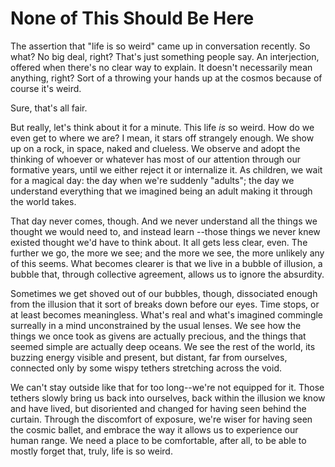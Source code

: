 # None of This Should Be Here

The assertion that "life is so weird" came up in conversation recently. So
what? No big deal, right? That's just something people say. An interjection,
offered when there's no clear way to explain. It doesn't necessarily mean
anything, right? Sort of a throwing your hands up at the cosmos because of
course it's weird. 

Sure, that's all fair.

But really, let's think about it for a minute. This life _is_ so weird. How do
we even get to where we are? I mean, it stars off strangely enough. We show up
on a rock, in space, naked and clueless. We observe and adopt the thinking of
whoever or whatever has most of our attention through our formative years,
until we either reject it or internalize it. As children, we wait for a magical
day: the day when we're suddenly "adults"; the day we understand everything
that we imagined being an adult making it through the world takes.

That day never comes, though. And we never understand all the things we thought
we would need to, and instead learn --those things we never knew existed
thought we'd have to think about. It all gets less clear, even. The further we
go, the more we see; and the more we see, the more unlikely any of this seems.
What becomes clearer is that we live in a bubble of illusion, a bubble that,
through collective agreement, allows us to ignore the absurdity.

Sometimes we get shoved out of our bubbles, though, dissociated enough from the
illusion that it sort of breaks down before our eyes. Time stops, or at least
becomes meaningless. What's real and what's imagined commingle surreally in a
mind unconstrained by the usual lenses. We see how the things we once took as
givens are actually precious, and the things that seemed simple are actually
deep oceans. We see the rest of the world, its buzzing energy visible and
present, but distant, far from ourselves, connected only by some wispy tethers
stretching across the void.

We can't stay outside like that for too long--we're not equipped for it. Those
tethers slowly bring us back into ourselves, back within the illusion we know
and have lived, but disoriented and changed for having seen behind the curtain.
Through the discomfort of exposure, we're wiser for having seen the cosmic
ballet, and embrace the way it allows us to experience our human range. We need
a place to be comfortable, after all, to be able to mostly forget that, truly,
life is so weird.
